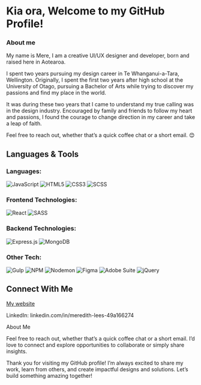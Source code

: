 # Kia ora, Welcome to my GitHub Profile!

### About me
My name is Mere, I am a creative UI/UX designer and developer, born and raised here in Aotearoa.

I spent two years pursuing my design career in Te Whanganui-a-Tara, Wellington. Originally, I spent the first two years after high school at the University of Otago, pursuing a Bachelor of Arts while trying to discover my passions and find my place in the world.

It was during these two years that I came to understand my true calling was in the design industry. Encouraged by family and friends to follow my heart and passions, I found the courage to change direction in my career and take a leap of faith.

Feel free to reach out, whether that’s a quick coffee chat or a short email. 😊

## Languages & Tools

### Languages:

![JavaScript](https://img.shields.io/badge/JavaScript-%23F7DF1E.svg?style=for-the-badge&logo=javascript&logoColor=black)
![HTML5](https://img.shields.io/badge/HTML5-%23E34F26.svg?style=for-the-badge&logo=html5&logoColor=white)
![CSS3](https://img.shields.io/badge/CSS3-%231572B6.svg?style=for-the-badge&logo=css3&logoColor=white)
![SCSS](https://img.shields.io/badge/SCSS-%23CC6699.svg?style=for-the-badge&logo=sass&logoColor=white)

### Frontend Technologies:

![React](https://img.shields.io/badge/React-%2361DAFB.svg?style=for-the-badge&logo=react&logoColor=black)
![SASS](https://img.shields.io/badge/SASS-%23CC6699.svg?style=for-the-badge&logo=sass&logoColor=white)

### Backend Technologies:

![Express.js](https://img.shields.io/badge/Express.js-%23000000.svg?style=for-the-badge&logo=express&logoColor=white)
![MongoDB](https://img.shields.io/badge/MongoDB-%2347A248.svg?style=for-the-badge&logo=mongodb&logoColor=white)

### Other Tech:

![Gulp](https://img.shields.io/badge/Gulp-%23CF4647.svg?style=for-the-badge&logo=gulp&logoColor=white)
![NPM](https://img.shields.io/badge/NPM-%23CB3837.svg?style=for-the-badge&logo=npm&logoColor=white)
![Nodemon](https://img.shields.io/badge/Nodemon-%2376D04B.svg?style=for-the-badge&logo=nodemon&logoColor=white)
![Figma](https://img.shields.io/badge/Figma-%23F24E1E.svg?style=for-the-badge&logo=figma&logoColor=white)
![Adobe Suite](https://img.shields.io/badge/Adobe%20Suite-%23FF0000.svg?style=for-the-badge&logo=adobe&logoColor=white)
![jQuery](https://img.shields.io/badge/jQuery-%230769AD.svg?style=for-the-badge&logo=jquery&logoColor=white)

## Connect With Me

[My website](mere-lees.vercel.app)

LinkedIn: linkedin.com/in/meredith-lees-49a166274

About Me

Feel free to reach out, whether that’s a quick coffee chat or a short email. I’d love to connect and explore opportunities to collaborate or simply share insights.

Thank you for visiting my GitHub profile! I’m always excited to share my work, learn from others, and create impactful designs and solutions. Let’s build something amazing together!

